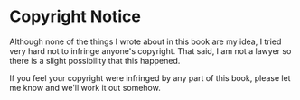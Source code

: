 Copyright Notice
================

Although none of the things I wrote about in this book are my idea, I 
tried very hard not to infringe anyone's copyright. That said, I am 
not a lawyer so there is a slight possibility that this happened. 

If you feel your copyright were infringed by any part of this book, 
please let me know and we'll work it out somehow.
